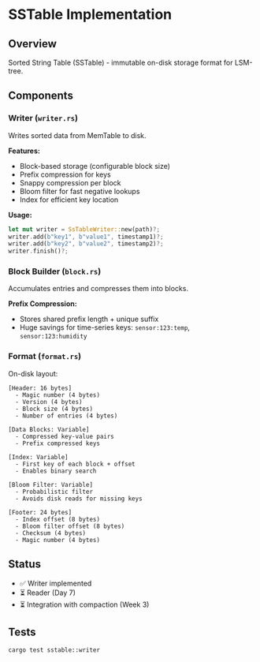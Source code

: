 # SSTable Implementation

## Overview
Sorted String Table (SSTable) - immutable on-disk storage format for LSM-tree.

## Components

### Writer (`writer.rs`)
Writes sorted data from MemTable to disk.

**Features:**
- Block-based storage (configurable block size)
- Prefix compression for keys
- Snappy compression per block
- Bloom filter for fast negative lookups
- Index for efficient key location

**Usage:**
```rust
let mut writer = SsTableWriter::new(path)?;
writer.add(b"key1", b"value1", timestamp1)?;
writer.add(b"key2", b"value2", timestamp2)?;
writer.finish()?;
```

### Block Builder (`block.rs`)
Accumulates entries and compresses them into blocks.

**Prefix Compression:**
- Stores shared prefix length + unique suffix
- Huge savings for time-series keys: `sensor:123:temp`, `sensor:123:humidity`

### Format (`format.rs`)
On-disk layout:
```
[Header: 16 bytes]
  - Magic number (4 bytes)
  - Version (4 bytes)
  - Block size (4 bytes)
  - Number of entries (4 bytes)

[Data Blocks: Variable]
  - Compressed key-value pairs
  - Prefix compressed keys

[Index: Variable]
  - First key of each block + offset
  - Enables binary search

[Bloom Filter: Variable]
  - Probabilistic filter
  - Avoids disk reads for missing keys

[Footer: 24 bytes]
  - Index offset (8 bytes)
  - Bloom filter offset (8 bytes)
  - Checksum (4 bytes)
  - Magic number (4 bytes)
```

## Status
- ✅ Writer implemented
- ⏳ Reader (Day 7)
- ⏳ Integration with compaction (Week 3)

## Tests
```bash
cargo test sstable::writer
```